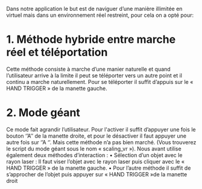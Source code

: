 Dans notre application le but est de naviguer d’une manière illimitée en virtuel mais dans un environnement réel restreint, pour cela on a opté pour:
# 1. Méthode hybride entre marche réel et téléportation
Cette méthode consiste à marche d’une manier naturelle et quand l’utilisateur arrive 
à la limite il peut se téléporter vers un autre point et il continu a marche 
naturellement.
Pour se téléporter il suffit d’appuis sur le « HAND TRIGGER » de la manette gauche.
# 2. Mode géant
Ce mode fait agrandir l’utilisateur. Pour l'activer il suffit d’appuyer une fois le bouton ‘’A’’ de 
la manette droite, et pour le désactiver il faut appuyer une autre fois sur ‘’A ‘’. Mais cette 
méthode n’a pas bien marché. (Vous trouverez le script du mode géant sous le nom 
« scaling_vr »).
Nous avant utilise également deux méthodes d’interaction :
• Sélection d’un objet avec le rayon laser :
Il faut viser l’objet avec le rayon laser puis cliquer avec le « HAND TRIGGER » de la 
manette gauche.
• Pour l’autre méthode il suffit de s’approcher de l’objet puis appuyer sur « HAND 
TRIGGER »de la manette droit
